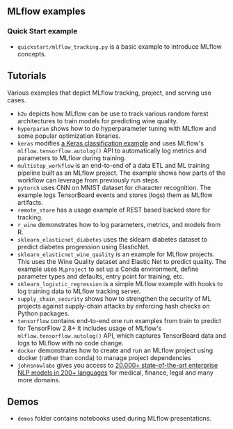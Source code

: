## MLflow examples

### Quick Start example

- `quickstart/mlflow_tracking.py` is a basic example to introduce MLflow concepts.

## Tutorials

Various examples that depict MLflow tracking, project, and serving use cases.

- `h2o` depicts how MLflow can be use to track various random forest architectures to train models
  for predicting wine quality.
- `hyperparam` shows how to do hyperparameter tuning with MLflow and some popular optimization libraries.
- `keras` modifies
  [a Keras classification example](https://github.com/keras-team/keras/blob/ed07472bc5fc985982db355135d37059a1f887a9/examples/reuters_mlp.py)
  and uses MLflow's `mlflow.tensorflow.autolog()` API to automatically log metrics and parameters
  to MLflow during training.
- `multistep_workflow` is an end-to-end of a data ETL and ML training pipeline built as an MLflow
  project. The example shows how parts of the workflow can leverage from previously run steps.
- `pytorch` uses CNN on MNIST dataset for character recognition. The example logs TensorBoard events
  and stores (logs) them as MLflow artifacts.
- `remote_store` has a usage example of REST based backed store for tracking.
- `r_wine` demonstrates how to log parameters, metrics, and models from R.
- `sklearn_elasticnet_diabetes` uses the sklearn diabetes dataset to predict diabetes progression
  using ElasticNet.
- `sklearn_elasticnet_wine_quality` is an example for MLflow projects. This uses the Wine
  Quality dataset and Elastic Net to predict quality. The example uses `MLproject` to set up a
  Conda environment, define parameter types and defaults, entry point for training, etc.
- `sklearn_logistic_regression` is a simple MLflow example with hooks to log training data to MLflow
  tracking server.
- `supply_chain_security` shows how to strengthen the security of ML projects against supply-chain attacks by enforcing hash checks on Python packages.
- `tensorflow` contains end-to-end one run examples from train to predict for TensorFlow 2.8+ It includes usage of MLflow's
  `mlflow.tensorflow.autolog()` API, which captures TensorBoard data and logs to MLflow with no code change.
- `docker` demonstrates how to create and run an MLflow project using docker (rather than conda)
  to manage project dependencies
- `johnsnowlabs` gives you access to [20.000+ state-of-the-art enterprise NLP models in 200+ languages](https://nlp.johnsnowlabs.com/models) for medical, finance, legal and many more domains.

## Demos

- `demos` folder contains notebooks used during MLflow presentations.
